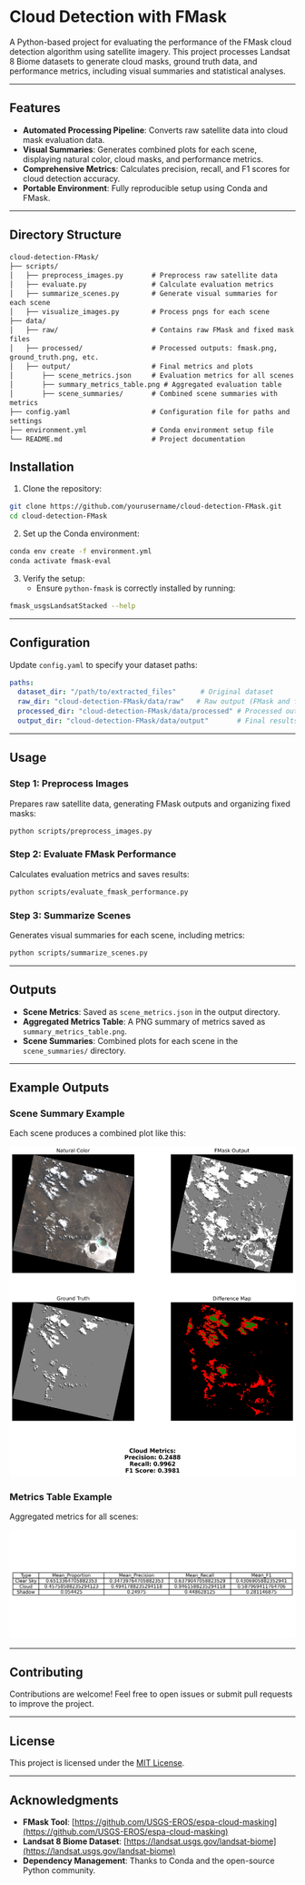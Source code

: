 # Cloud Detection with FMask

A Python-based project for evaluating the performance of the FMask cloud detection algorithm using satellite imagery. This project processes Landsat 8 Biome datasets to generate cloud masks, ground truth data, and performance metrics, including visual summaries and statistical analyses.

---

## Features

- **Automated Processing Pipeline**: Converts raw satellite data into cloud mask evaluation data.
- **Visual Summaries**: Generates combined plots for each scene, displaying natural color, cloud masks, and performance metrics.
- **Comprehensive Metrics**: Calculates precision, recall, and F1 scores for cloud detection accuracy.
- **Portable Environment**: Fully reproducible setup using Conda and FMask.

---

## Directory Structure

```plaintext
cloud-detection-FMask/
├── scripts/
│   ├── preprocess_images.py       # Preprocess raw satellite data
│   ├── evaluate.py                # Calculate evaluation metrics
│   ├── summarize_scenes.py        # Generate visual summaries for each scene
│   ├── visualize_images.py        # Process pngs for each scene
├── data/
│   ├── raw/                       # Contains raw FMask and fixed mask files
│   ├── processed/                 # Processed outputs: fmask.png, ground_truth.png, etc.
│   ├── output/                    # Final metrics and plots
│       ├── scene_metrics.json     # Evaluation metrics for all scenes
│       ├── summary_metrics_table.png # Aggregated evaluation table
│       ├── scene_summaries/       # Combined scene summaries with metrics
├── config.yaml                    # Configuration file for paths and settings
├── environment.yml                # Conda environment setup file
└── README.md                      # Project documentation
```

## Installation

1. Clone the repository:
```bash
git clone https://github.com/yourusername/cloud-detection-FMask.git
cd cloud-detection-FMask
```

2. Set up the Conda environment:
```bash
conda env create -f environment.yml
conda activate fmask-eval
```

3. Verify the setup:
   - Ensure `python-fmask` is correctly installed by running:
```bash
fmask_usgsLandsatStacked --help
```

---

## Configuration

Update `config.yaml` to specify your dataset paths:
```yaml
paths:
  dataset_dir: "/path/to/extracted_files"      # Original dataset
  raw_dir: "cloud-detection-FMask/data/raw"   # Raw output (FMask and fixed masks)
  processed_dir: "cloud-detection-FMask/data/processed" # Processed outputs
  output_dir: "cloud-detection-FMask/data/output"       # Final results
```

---

## Usage

### Step 1: Preprocess Images
Prepares raw satellite data, generating FMask outputs and organizing fixed masks:
```bash
python scripts/preprocess_images.py
```

### Step 2: Evaluate FMask Performance
Calculates evaluation metrics and saves results:
```bash
python scripts/evaluate_fmask_performance.py
```

### Step 3: Summarize Scenes
Generates visual summaries for each scene, including metrics:
```bash
python scripts/summarize_scenes.py
```

---

## Outputs

- **Scene Metrics**: Saved as `scene_metrics.json` in the output directory.
- **Aggregated Metrics Table**: A PNG summary of metrics saved as `summary_metrics_table.png`.
- **Scene Summaries**: Combined plots for each scene in the `scene_summaries/` directory.

---

## Example Outputs

### Scene Summary Example
Each scene produces a combined plot like this:

![Example Scene Summary](example_images/example_scene_summary.png)

### Metrics Table Example
Aggregated metrics for all scenes:

![Summary Metrics Table](example_images/example_metrics_table.png)

---

## Contributing

Contributions are welcome! Feel free to open issues or submit pull requests to improve the project.

---

## License

This project is licensed under the [MIT License](LICENSE).

---

## Acknowledgments

- **FMask Tool**: [https://github.com/USGS-EROS/espa-cloud-masking](https://github.com/USGS-EROS/espa-cloud-masking)
- **Landsat 8 Biome Dataset**: [https://landsat.usgs.gov/landsat-biome](https://landsat.usgs.gov/landsat-biome)
- **Dependency Management**: Thanks to Conda and the open-source Python community.